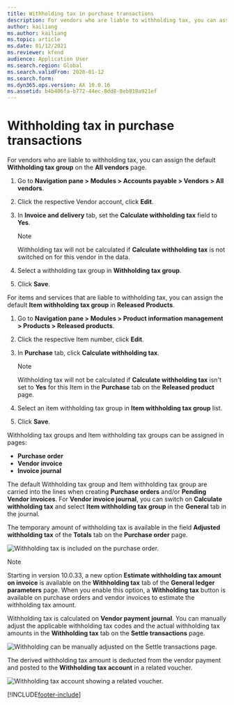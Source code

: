 ```yaml
---
title: Withholding tax in purchase transactions
description: For vendors who are liable to withholding tax, you can assign the default withholding tax group on the all vendors page.
author: kailiang
ms.author: kailiang
ms.topic: article
ms.date: 01/12/2021
ms.reviewer: kfend
audience: Application User
ms.search.region: Global
ms.search.validFrom: 2020-01-12
ms.search.form: 
ms.dyn365.ops.version: AX 10.0.16
ms.assetid: b4b406fa-b772-44ec-8dd8-8eb818a921ef
---
```


# Withholding tax in purchase transactions

For vendors who are liable to withholding tax, you can assign the default **Withholding tax group** on the **All vendors** page.

1. Go to **Navigation pane > Modules > Accounts payable > Vendors > All vendors**.

2. Click the respective Vendor account, click **Edit**.

3. In **Invoice and delivery** tab, set the **Calculate withholding tax** field to **Yes**.

   > [!NOTE] 
   > Withholding tax will not be calculated if **Calculate withholding tax** is not switched on for this vendor in the data.

4. Select a withholding tax group in **Withholding tax group**.

5. Click **Save**.

For items and services that are liable to withholding tax, you can assign the default **Item withholding tax group** in **Released Products**.

1. Go to **Navigation pane > Modules > Product information management > Products > Released products**.

2. Click the respective Item number, click **Edit**.

3. In **Purchase** tab, click **Calculate withholding tax**.

   > [!NOTE] 
   > Withholding tax will not be calculated if **Calculate withholding tax** isn't set to **Yes** for this Item in the **Purchase** tab on the **Released product** page.

4. Select an item withholding tax group in **Item withholding tax group** list.

5. Click **Save**.

Withholding tax groups and Item withholding tax groups can be assigned in pages: 

- **Purchase order**
- **Vendor invoice**
- **Invoice journal**

The default Withholding tax group and Item withholding tax group are carried into the lines when creating **Purchase orders** and/or **Pending Vendor invoices**. For **Vendor invoice journal**, you can switch on **Calculate withholding tax** and select **Item withholding tax group** in the **General** tab in the journal.

The temporary amount of withholding tax is available in the field **Adjusted withholding tax** of the **Totals** tab on the **Purchase order** page.

![Withholding tax is included on the purchase order.](media/withholding-tax-adjusted.png)

   > [!NOTE] 
   > Starting in version 10.0.33, a new option **Estimate withholding tax amount on invoice** is available on the **Withholding tax** tab of the **General ledger parameters** page. When you enable this option, a **Withholding tax** button is available on purchase orders and vendor invoices to estimate the withholding tax amount.


Withholding tax is calculated on **Vendor payment journal**. You can manually adjust the applicable withholding tax codes and the actual withholding tax amounts in the **Withholding tax** tab on the **Settle transactions** page.

![Withholding can be manually adjusted on the Settle transactions page.](media/withholding-tax-vendor-payment-tab.png)

The derived withholding tax amount is deducted from the vendor payment and posted to the **Withholding tax account** in a related voucher.

![Withholding tax account showing a related voucher.](media/withholding-tax-adjusted.png)


[!INCLUDE[footer-include](../../includes/footer-banner.md)]
